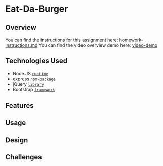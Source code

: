 # Eat-Da-Burger

## Overview

You can find the instructions for this assignment here: [homework-instructions.md](https://github.com/ekeoid/UNC-Bootcamp-2019-Class/blob/master/01-Class-Content/14-sequelize/02-Homework/Instructions/homework_instructions.md)
You can find the video overview demo here: [video-demo](https://www.youtube.com/watch?v=msvdn95x9OM)

## Technologies Used

- Node.JS [`runtime`](https://nodejs.org/en/docs/)
- express [`npm-package`](https://www.npmjs.com/package/express)
- jQuery [`library`](https://api.jquery.com/)
- Bootstrap [`framework`](https://getbootstrap.com/docs/4.3/getting-started/introduction/)

## Features

## Usage

## Design

## Challenges